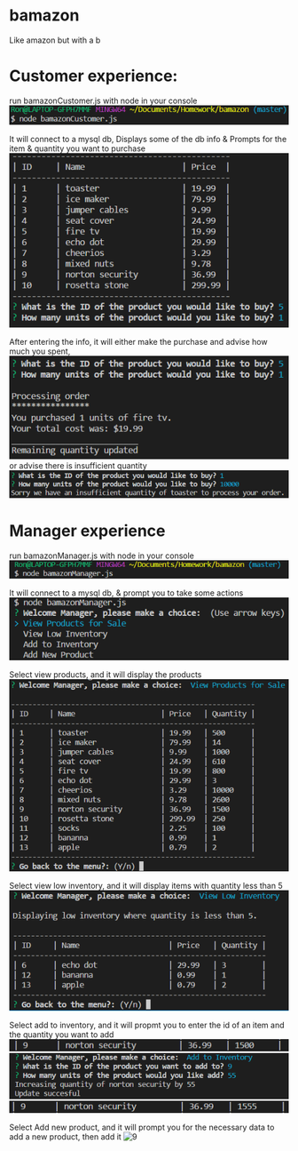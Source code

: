 # bamazon
Like amazon but with a b

# Customer experience: 

run bamazonCustomer.js with node in your console ![1](img/1.png)

It will connect to a mysql db,
Displays some of the db info &
Prompts for the item & quantity you want to purchase ![2](img/2.png)

After entering the info, it will either make the purchase and advise how much you spent,![3](img/3_success.png) 
or advise there is insufficient quantity ![3](img/3_fail.png)

# Manager experience

run bamazonManager.js with node in your console  ![4](img/4.png)

It will connect to a mysql db,
&
prompt you to take some actions ![5](img/5.png)

Select view products, and it will display the products ![6](img/6.png)

Select view low inventory, and it will display items with quantity less than 5 ![7](img/7.png)

Select add to inventory, and it will propmt you to enter the id of an item and the quantity you want to add ![8](img/8_before.png) ![8](img/8.png) ![8](img/8_after.png)

Select Add new product, and it will prompt you for the necessary data to add a new product, then add it ![9](img/9_before.png)

